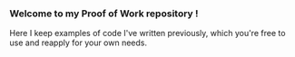 ### Welcome to my Proof of Work repository !
Here I keep examples of code I've written previously, which you're free to use and reapply for your own needs.
